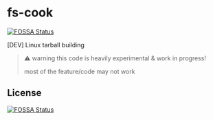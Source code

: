 # fs-cook
[![FOSSA Status](https://app.fossa.com/api/projects/git%2Bgithub.com%2FRandomCoderOrg%2Ffs-cook.svg?type=shield)](https://app.fossa.com/projects/git%2Bgithub.com%2FRandomCoderOrg%2Ffs-cook?ref=badge_shield)

[DEV] Linux tarball building
> ⚠️ warning this code is heavily experimental & work in progress!
>
> most of the feature/code may not work

## License
[![FOSSA Status](https://app.fossa.com/api/projects/git%2Bgithub.com%2FRandomCoderOrg%2Ffs-cook.svg?type=large)](https://app.fossa.com/projects/git%2Bgithub.com%2FRandomCoderOrg%2Ffs-cook?ref=badge_large)
